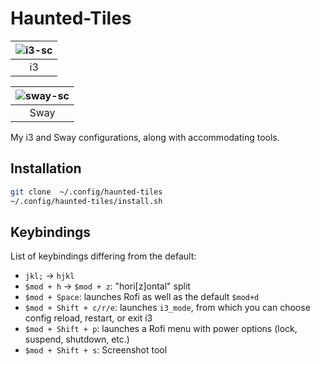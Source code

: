 # Haunted-Tiles

| ![i3-sc]() |
|:--:|
| i3 |

| ![sway-sc]() |
|:--:|
| Sway |

My i3 and Sway configurations, along with accommodating tools.

## Installation

```bash
git clone  ~/.config/haunted-tiles
~/.config/haunted-tiles/install.sh
```

## Keybindings

List of keybindings differing from the default:

- `jkl;` -> `hjkl`
- `$mod + h` -> `$mod + z`: "hori[z]ontal" split
- `$mod + Space`: launches Rofi as well as the default `$mod+d`
- `$mod + Shift + c/r/e`: launches `i3_mode`, from which you can choose config reload, restart, or exit i3
- `$mod + Shift + p`: launches a Rofi menu with power options (lock, suspend, shutdown, etc.)
- `$mod + Shift + s`: Screenshot tool

